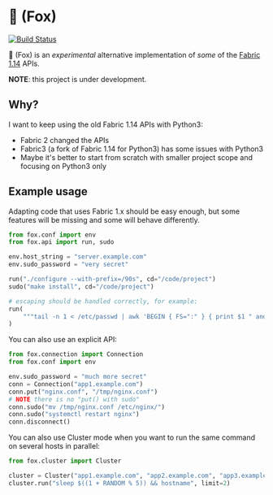 # 🦊 (Fox)

[![Build Status](https://travis-ci.org/piger/fox.svg?branch=master)](https://travis-ci.org/piger/fox)

🦊 (Fox) is an _experimental_ alternative implementation of _some_ of the
[Fabric 1.14](http://docs.fabfile.org/en/1.14/) APIs.

**NOTE**: this project is under development.

## Why?

I want to keep using the old Fabric 1.14 APIs with Python3:

- Fabric 2 changed the APIs
- Fabric3 (a fork of Fabric 1.14 for Python3) has some issues with Python3
- Maybe it's better to start from scratch with smaller project scope and focusing on Python3 only

## Example usage

Adapting code that uses Fabric 1.x should be easy enough, but some features will be missing and some
will behave differently.

``` python
from fox.conf import env
from fox.api import run, sudo

env.host_string = "server.example.com"
env.sudo_password = "very secret"

run("./configure --with-prefix=/90s", cd="/code/project")
sudo("make install", cd="/code/project")

# escaping should be handled correctly, for example:
run(
    """tail -n 1 < /etc/passwd | awk 'BEGIN { FS=":" } { print $1 " and " $3 }'"""
)
```

You can also use an explicit API:

``` python
from fox.connection import Connection
from fox.conf import env

env.sudo_password = "much more secret"
conn = Connection("app1.example.com")
conn.put("nginx.conf", "/tmp/nginx.conf")
# NOTE there is no "put() with sudo"
conn.sudo("mv /tmp/nginx.conf /etc/nginx/")
conn.sudo("systemctl restart nginx")
conn.disconnect()
```

You can also use Cluster mode when you want to run the same command on several hosts in parallel:

``` python
from fox.cluster import Cluster

cluster = Cluster("app1.example.com", "app2.example.com", "app3.example.com")
cluster.run("sleep $((1 + RANDOM % 5)) && hostname", limit=2)
```
